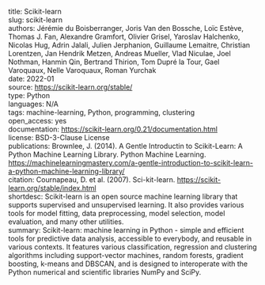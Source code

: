 title: Scikit-learn  
slug: scikit-learn   
authors: Jérémie du Boisberranger, Joris Van den Bossche, Loïc Estève, Thomas J. Fan, Alexandre Gramfort, Olivier Grisel, Yaroslav Halchenko, Nicolas Hug, Adrin Jalali, Julien Jerphanion, Guillaume Lemaitre, Christian Lorentzen, Jan Hendrik Metzen, Andreas Mueller, Vlad Niculae, Joel Nothman, Hanmin Qin, Bertrand Thirion, Tom Dupré la Tour, Gael Varoquaux, Nelle Varoquaux, Roman Yurchak  
date: 2022-01  
source: https://scikit-learn.org/stable/  
type: Python  
languages: N/A  
tags: machine-learning, Python, programming, clustering  
open_access: yes  
documentation: https://scikit-learn.org/0.21/documentation.html  
license: BSD-3-Clause License  
publications: Brownlee, J. (2014). A Gentle Introductin to Scikit-Learn: A Python Machine Learning Library. Python Machine Learning. https://machinelearningmastery.com/a-gentle-introduction-to-scikit-learn-a-python-machine-learning-library/  
citation: Cournapeau, D. et al. (2007). Sci-kit-learn. https://scikit-learn.org/stable/index.html  
shortdesc: Scikit-learn is an open source machine learning library that supports supervised and unsupervised learning. It also provides various tools for model fitting, data preprocessing, model selection, model evaluation, and many other utilities.  
summary: Scikit-learn: machine learning in Python - simple and efficient tools for predictive data analysis, accessible to everybody, and reusable in various contexts. It features various classification, regression and clustering algorithms including support-vector machines, random forests, gradient boosting, k-means and DBSCAN, and is designed to interoperate with the Python numerical and scientific libraries NumPy and SciPy.  
